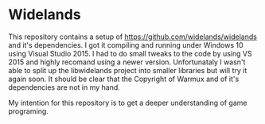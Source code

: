 # Widelands

This repository contains a setup of https://github.com/widelands/widelands and it's dependencies. I got it compiling and running under Windows 10 using Visual Studio 2015. I had to do small tweaks to the code by using VS 2015 and highly recomand using a newer version. Unfortunataly I wasn't able to split up the libwidelands project into smaller libraries but will try it again soon. It should be clear that the Copyright of Warmux and of it's dependencies are not in my hand.

My intention for this repository is to get a deeper understanding of game programing.
